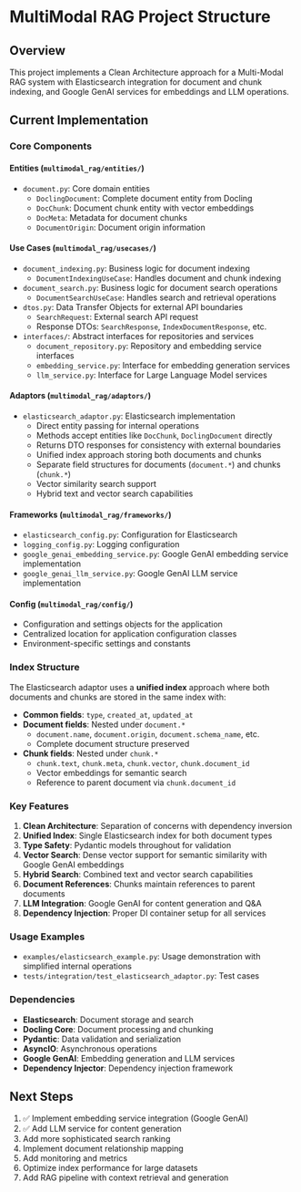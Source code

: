 # MultiModal RAG Project Structure

## Overview
This project implements a Clean Architecture approach for a Multi-Modal RAG system with Elasticsearch integration for document and chunk indexing, and Google GenAI services for embeddings and LLM operations.

## Current Implementation

### Core Components

#### Entities (`multimodal_rag/entities/`)
- `document.py`: Core domain entities
  - `DoclingDocument`: Complete document entity from Docling
  - `DocChunk`: Document chunk entity with vector embeddings
  - `DocMeta`: Metadata for document chunks
  - `DocumentOrigin`: Document origin information

#### Use Cases (`multimodal_rag/usecases/`)
- `document_indexing.py`: Business logic for document indexing
  - `DocumentIndexingUseCase`: Handles document and chunk indexing
- `document_search.py`: Business logic for document search operations
  - `DocumentSearchUseCase`: Handles search and retrieval operations
- `dtos.py`: Data Transfer Objects for external API boundaries
  - `SearchRequest`: External search API request
  - Response DTOs: `SearchResponse`, `IndexDocumentResponse`, etc.
- `interfaces/`: Abstract interfaces for repositories and services
  - `document_repository.py`: Repository and embedding service interfaces
  - `embedding_service.py`: Interface for embedding generation services
  - `llm_service.py`: Interface for Large Language Model services

#### Adaptors (`multimodal_rag/adaptors/`)
- `elasticsearch_adaptor.py`: Elasticsearch implementation 
  - Direct entity passing for internal operations
  - Methods accept entities like `DocChunk`, `DoclingDocument` directly
  - Returns DTO responses for consistency with external boundaries
  - Unified index approach storing both documents and chunks
  - Separate field structures for documents (`document.*`) and chunks (`chunk.*`)
  - Vector similarity search support
  - Hybrid text and vector search capabilities

#### Frameworks (`multimodal_rag/frameworks/`)
- `elasticsearch_config.py`: Configuration for Elasticsearch
- `logging_config.py`: Logging configuration
- `google_genai_embedding_service.py`: Google GenAI embedding service implementation
- `google_genai_llm_service.py`: Google GenAI LLM service implementation

#### Config (`multimodal_rag/config/`)
- Configuration and settings objects for the application
- Centralized location for application configuration classes
- Environment-specific settings and constants

### Index Structure

The Elasticsearch adaptor uses a **unified index** approach where both documents and chunks are stored in the same index with:

- **Common fields**: `type`, `created_at`, `updated_at`
- **Document fields**: Nested under `document.*`
  - `document.name`, `document.origin`, `document.schema_name`, etc.
  - Complete document structure preserved
- **Chunk fields**: Nested under `chunk.*`
  - `chunk.text`, `chunk.meta`, `chunk.vector`, `chunk.document_id`
  - Vector embeddings for semantic search
  - Reference to parent document via `chunk.document_id`

### Key Features

1. **Clean Architecture**: Separation of concerns with dependency inversion
2. **Unified Index**: Single Elasticsearch index for both document types
3. **Type Safety**: Pydantic models throughout for validation
4. **Vector Search**: Dense vector support for semantic similarity with Google GenAI embeddings
5. **Hybrid Search**: Combined text and vector search capabilities
6. **Document References**: Chunks maintain references to parent documents
7. **LLM Integration**: Google GenAI for content generation and Q&A
8. **Dependency Injection**: Proper DI container setup for all services

### Usage Examples

- `examples/elasticsearch_example.py`: Usage demonstration with simplified internal operations
- `tests/integration/test_elasticsearch_adaptor.py`: Test cases

### Dependencies

- **Elasticsearch**: Document storage and search
- **Docling Core**: Document processing and chunking
- **Pydantic**: Data validation and serialization
- **AsyncIO**: Asynchronous operations
- **Google GenAI**: Embedding generation and LLM services
- **Dependency Injector**: Dependency injection framework

## Next Steps

1. ✅ Implement embedding service integration (Google GenAI)
2. ✅ Add LLM service for content generation  
3. Add more sophisticated search ranking
4. Implement document relationship mapping
5. Add monitoring and metrics
6. Optimize index performance for large datasets
7. Add RAG pipeline with context retrieval and generation